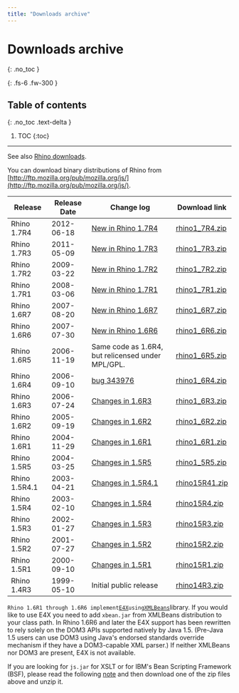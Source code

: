 ```yaml
---
title: "Downloads archive"
---
```

# Downloads archive
{: .no_toc }

{: .fs-6 .fw-300 }

## Table of contents
{: .no_toc .text-delta }

1. TOC
{:toc}

---
See also [Rhino downloads](docs/download_rhino).

You can download binary distributions of Rhino from [http://ftp.mozilla.org/pub/mozilla.org/js/](http://ftp.mozilla.org/pub/mozilla.org/js/).


|  Release  |  Release Date  |  Change log  |  Download link  |
|  ---  |  ---  |  ---  |  ---  |
|  Rhino 1.7R4  |  2012-06-18  |  [New in Rhino 1.7R4](docs/new_in_rhino_1.7r4)  |  [rhino1_7R4.zip](https://github.com/downloads/mozilla/rhino/rhino1_7r4.zip)  |
|  Rhino 1.7R3  |  2011-05-09  |  [New in Rhino 1.7R3](docs/new_in_rhino_1.7r3)  |  [rhino1_7R3.zip](http://ftp.mozilla.org/pub/mozilla.org/js/rhino1_7r3.zip)  |
|  Rhino 1.7R2  |  2009-03-22  |  [New in Rhino 1.7R2](docs/new_in_rhino_1.7r2)  |  [rhino1_7R2.zip](http://ftp.mozilla.org/pub/mozilla.org/js/rhino1_7r2.zip)  |
|  Rhino 1.7R1  |  2008-03-06  |  [New in Rhino 1.7R1](docs/new_in_rhino_1.7r1)  |  [rhino1_7R1.zip](http://ftp.mozilla.org/pub/mozilla.org/js/rhino1_7r1.zip)  |
|  Rhino 1.6R7  |  2007-08-20  |  [New in Rhino 1.6R7](docs/new_in_rhino_1.6r7)  |  [rhino1_6R7.zip](http://ftp.mozilla.org/pub/mozilla.org/js/rhino1_6r7.zip)  |
|  Rhino 1.6R6  |  2007-07-30  |  [New in Rhino 1.6R6](docs/new_in_rhino_1.6r6)  |  [rhino1_6R6.zip](http://ftp.mozilla.org/pub/mozilla.org/js/rhino1_6r6.zip)  |
|  Rhino 1.6R5  |  2006-11-19  |  Same code as 1.6R4, but relicensed under MPL/GPL.  |  [rhino1_6R5.zip](http://ftp.mozilla.org/pub/mozilla.org/js/rhino1_6r5.zip)  |
|  Rhino 1.6R4  |  2006-09-10  |  [bug 343976](https://bugzilla.mozilla.org/show_bug.cgi?id=343976)  |  [rhino1_6R4.zip](http://ftp.mozilla.org/pub/mozilla.org/js/rhino1_6r4.zip)  |
|  Rhino 1.6R3  |  2006-07-24  |  [Changes in 1.6R3](https://www-archive.mozilla.org/rhino/rhino16r3)  |  [rhino1_6R3.zip](http://ftp.mozilla.org/pub/mozilla.org/js/rhino1_6r3.zip)  |
|  Rhino 1.6R2  |  2005-09-19  |  [Changes in 1.6R2](https://www-archive.mozilla.org/rhino/rhino16r2)  |  [rhino1_6R2.zip](http://ftp.mozilla.org/pub/mozilla.org/js/rhino1_6r2.zip)  |
|  Rhino 1.6R1  |  2004-11-29  |  [Changes in 1.6R1](https://www-archive.mozilla.org/rhino/rhino16r1)  |  [rhino1_6R1.zip](http://ftp.mozilla.org/pub/mozilla.org/js/rhino1_6r1.zip)  |
|  Rhino 1.5R5  |  2004-03-25  |  [Changes in 1.5R5](https://www-archive.mozilla.org/rhino/rhino15r5)  |  [rhino1_5R5.zip](http://ftp.mozilla.org/pub/mozilla.org/js/rhino1_5r5.zip)  |
|  Rhino 1.5R4.1  |  2003-04-21  |  [Changes in 1.5R4.1](https://web.archive.org/web/20030609002716/http://www.mozilla.org/rhino/rhino15r41.html)  |  [rhino15R41.zip](http://ftp.mozilla.org/pub/mozilla.org/js/rhino15r41.zip)  |
|  Rhino 1.5R4  |  2003-02-10  |  [Changes in 1.5R4](https://www-archive.mozilla.org/rhino/rhino15r4)  |  [rhino15R4.zip](http://ftp.mozilla.org/pub/mozilla.org/js/rhino15r4.zip)  |
|  Rhino 1.5R3  |  2002-01-27  |  [Changes in 1.5R3](https://www-archive.mozilla.org/rhino/rhino15r3)  |  [rhino15R3.zip](http://ftp.mozilla.org/pub/mozilla.org/js/rhino15r3.zip)  |
|  Rhino 1.5R2  |  2001-07-27  |  [Changes in 1.5R2](https://www-archive.mozilla.org/rhino/rhino15r2)  |  [rhino15R2.zip](http://ftp.mozilla.org/pub/mozilla.org/js/older-packages/rhino15r2.zip)  |
|  Rhino 1.5R1  |  2000-09-10  |  [Changes in 1.5R1](https://www-archive.mozilla.org/rhino/rhino15r1)  |  [rhino15R1.zip](http://ftp.mozilla.org/pub/mozilla.org/js/older-packages/rhino15r1.zip)  |
|  Rhino 1.4R3  |  1999-05-10  |  Initial public release  |  [rhino14R3.zip](http://ftp.mozilla.org/pub/mozilla.org/js/older-packages/rhino14r3.zip)  |

`Rhino 1.6R1 through 1.6R6 implement`[`E4X`](https://developer.mozilla.org/en-us/docs/archive/web/e4x)`using`[`XMLBeans`](http://xmlbeans.apache.org/)library. If you would like to use E4X you need to add `xbean.jar` from XMLBeans distribution to your class path. In Rhino 1.6R6 and later the E4X support has been rewritten to rely solely on the DOM3 APIs supported natively by Java 1.5. (Pre-Java 1.5 users can use DOM3 using Java's endorsed standards override mechanism if they have a DOM3-capable XML parser.) If neither XMLBeans nor DOM3 are present, E4X is not available.

If you are looking for `js.jar` for XSLT or for IBM's Bean Scripting Framework (BSF), please read the following [note](docs/bsf) and then download one of the zip files above and unzip it.